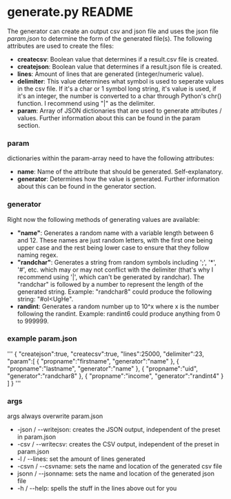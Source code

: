 # generate.py README

The generator can create an output csv and json file and uses the json file *param.json* to determine the form of the generated file(s).
The following attributes are used to create the files:
- **createcsv**: Boolean value that determines if a result.csv file is created.
- **createjson**: Boolean value that determines if a result.json file is created.
- **lines**: Amount of lines that are generated (integer/numeric value).
- **delimiter**: This value determines what symbol is used to seperate values in the csv file. If it's a char or 1 symbol long string, it's value is used, if it's an integer, the number is converted to a char through Python's chr() function. I recommend using "|" as the delimiter.
- **param**: Array of JSON dictionaries that are used to generate attributes / values. Further information about this can be found in the param section.

### param

dictionaries within the param-array need to have the following attributes:
- **name**: Name of the attribute that should be generated. Self-explanatory.
- **generator**: Determines how the value is generated. Further information about this can be found in the generator section.

### generator

Right now the following methods of generating values are available:
- **"name"**: Generates a random name with a variable length between 6 and 12. These names are just random letters, with the first one being upper case and the rest being lower case to ensure that they follow naming regex.
- **"randchar"**: Generates a string from random symbols including ';', '*', '#', etc. which may or may not conflict with the delimiter (that's why I recommend using '|', which can't be generated by randchar). The "randchar" is followed by a number to represent the length of the generated string. Example: "randchar8" could produce the following string: "#oI<UgHe".
- **randint**: Generates a random number up to 10^x where x is the number following the randint. Example: randint6 could produce anything from 0 to 999999.

### example param.json

'''
{
	"createjson":true,
	"createcsv":true,
	"lines":25000,
	"delimiter":23,
	"param":[
		{
			"propname":"firstname",
			"generator":"name"
		},
		{
			"propname":"lastname",
			"generator":"name"
		},
		{
			"propname":"uid",
			"generator":"randchar8"
		},
		{
			"propname":"income",
			"generator":"randint4"
		}
	]
}
'''

### args
args always overwrite param.json

- -json / --writejson: creates the JSON output, independent of the preset in param.json
- -csv / --writecsv: creates the CSV output, independent of the preset in param.json
- -l / --lines: set the amount of lines generated
- -csvn / --csvname: sets the name and location of the generated csv file
- jsonn / --jsonname: sets the name and location of the generated json file
- -h / --help: spells the stuff in the lines above out for you